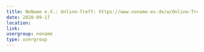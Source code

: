 ```yaml
---
title: NoName e.V.: Online-Treff: https://www.noname-ev.de/w/Online-Treff
date: 2020-09-17
location: 
link: 
usergroup: noname
type: usergroup
---
```

